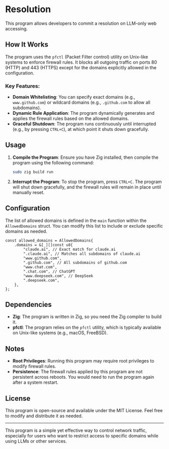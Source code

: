 # Resolution
This program allows developers to commit a resolution on LLM-only web accessing.

## How It Works

The program uses the `pfctl` (Packet Filter control) utility on Unix-like systems to enforce firewall rules. It blocks all outgoing traffic on ports 80 (HTTP) and 443 (HTTPS) except for the domains explicitly allowed in the configuration.

### Key Features:
- **Domain Whitelisting**: You can specify exact domains (e.g., `www.github.com`) or wildcard domains (e.g., `.github.com` to allow all subdomains).
- **Dynamic Rule Application**: The program dynamically generates and applies the firewall rules based on the allowed domains.
- **Graceful Shutdown**: The program runs continuously until interrupted (e.g., by pressing `CTRL+C`), at which point it shuts down gracefully.

## Usage

1. **Compile the Program**:
   Ensure you have Zig installed, then compile the program using the following command:
   ```bash
   sudo zig build run
   ```

3. **Interrupt the Program**:
   To stop the program, press `CTRL+C`. The program will shut down gracefully, and the firewall rules will remain in place until manually reset.

## Configuration

The list of allowed domains is defined in the `main` function within the `AllowedDomains` struct. You can modify this list to include or exclude specific domains as needed.

```zig
const allowed_domains = AllowedDomains{
    .domains = &[_][]const u8{
        "claude.ai", // Exact match for claude.ai
        ".claude.ai", // Matches all subdomains of claude.ai
        "www.github.com",
        ".github.com", // All subdomains of github.com
        "www.chat.com",
        ".chat.com", // ChatGPT
        "www.deepseek.com", // DeepSeek
        ".deepseek.com",
    },
};
```

## Dependencies

- **Zig**: The program is written in Zig, so you need the Zig compiler to build it.
- **pfctl**: The program relies on the `pfctl` utility, which is typically available on Unix-like systems (e.g., macOS, FreeBSD).

## Notes

- **Root Privileges**: Running this program may require root privileges to modify firewall rules.
- **Persistence**: The firewall rules applied by this program are not persistent across reboots. You would need to run the program again after a system restart.

## License

This program is open-source and available under the MIT License. Feel free to modify and distribute it as needed.

---

This program is a simple yet effective way to control network traffic, especially for users who want to restrict access to specific domains while using LLMs or other services.
